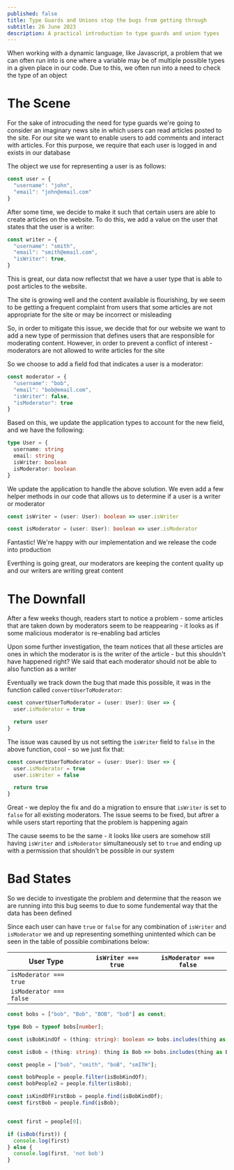 ```yaml
---
published: false 
title: Type Guards and Unions stop the bugs from getting through
subtitle: 26 June 2023
description: A practical introduction to type guards and union types
---
```


When working with a dynamic language, like Javascript, a problem that we can often run into is one where a variable may be of multiple possible types in a given place in our code. Due to this, we often run into a need to check the type of an object

# The Scene

For the sake of introcuding the need for type guards we're going to consider an imaginary news site in which users can read articles posted to the site. For our site we want to enable users to add comments and interact with articles. For this purpose, we require that each user is logged in and exists in our database

The object we use for representing a user is as follows:

```ts
const user = {
  "username": "john",
  "email": "john@email.com"
}
```

After some time, we decide to make it such that certain users are able to create articles on the website. To do this, we add a value on the user that states that the user is a writer:

```ts
const writer = {
  "username": "smith",
  "email": "smith@email.com",
  "isWriter": true,
}
```

This is great, our data now reflectst that we have a user type that is able to post articles to the website.

The site is growing well and the content available is flourishing, by we seem to be getting a frequent complaint from users that some articles are not appropriate for the site or may be incorrect or misleading

So, in order to mitigate this issue, we decide that for our website we want to add a new type of permission that defines users that are responsible for moderating content. However, in order to prevent a conflict of interest - moderators are not allowed to write articles for the site

So we choose to add a field fod that indicates a user is a moderator:

```ts
const moderator = {
  "username": "bob",
  "email": "bob@email.com",
  "isWriter": false,
  "isModerator": true
}
```

Based on this, we update the application types to account for the new field, and we have the following:

```ts
type User = {
  username: string
  email: string
  isWriter: boolean
  isModerator: boolean
}
```

We update the application to handle the above solution. We even add a few helper methods in our code that allows us to determine if a user is a writer or moderator

```ts
const isWriter = (user: User): boolean => user.isWriter

const isModerator = (user: User): boolean => user.isModerator
```

Fantastic! We're happy with our implementation and we release the code into production

Everthing is going great, our moderators are keeping the content quality up and our writers are writing great content

# The Downfall

After a few weeks though, readers start to notice a problem - some articles that are taken down by moderators seem to be reappearing - it looks as if some malicious moderator is re-enabling bad articles

Upon some further investigation, the team notices that all these articles are ones in which the moderator is is the writer of the article - but this shouldn't have happened right? We said that each moderator should not be able to also function as a writer

Eventually we track down the bug that made this possible, it was in the function called `convertUserToModerator`:


```ts
const convertUserToModerator = (user: User): User => {
  user.isModerator = true

  return user
}
```

The issue was caused by us not setting the `isWriter` field to `false` in the above function, cool - so we just fix that:

```ts
const convertUserToModerator = (user: User): User => {
  user.isModerator = true
  user.isWriter = false

  return true
}
```

Great - we deploy the fix and do a migration to ensure that `isWriter` is set to `false` for all existing moderators. The issue seems to be fixed, but aftrer a while users start reporting that the problem is happening again

The cause seems to be the same - it looks like users are somehow still having `isWriter` and `isModerator` simultaneously set to `true` and ending up with a permission that shouldn't be possible in our system

# Bad States

So we decide to investigate the problem and determine that the reason we are running into this bug seems to due to some fundemental way that the data has been defined

Since each user can have `true` or `false` for any combination of `isWriter` and `isModerator` we and up representing something unintented which can be seen in the table of possible combinations below:

| User Type               | `isWriter === true` | `isModerator === false` |
| ----------------------- | ------------------- | ----------------------- |
| `isModerator === true`  |                     |                         |
| `isModerator === false` |                     |                         |


```ts
const bobs = ["bob", "Bob", "BOB", "boB"] as const;

type Bob = typeof bobs[number];

const isBobKindOf = (thing: string): boolean => bobs.includes(thing as Bob);

const isBob = (thing: string): thing is Bob => bobs.includes(thing as Bob);

const people = ["bob", "smith", "boB", "smITH"];

const bobPeople = people.filter(isBobKindOf);
const bobPeople2 = people.filter(isBob);

const isKindOfFirstBob = people.find(isBobKindOf);
const firstBob = people.find(isBob);


const first = people[0];

if (isBob(first)) {
  console.log(first)
} else {
  console.log(first, 'not bob')
}
```

